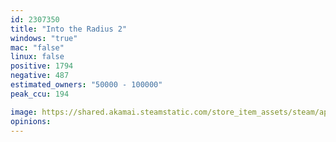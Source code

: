 ```yaml
---
id: 2307350
title: "Into the Radius 2"
windows: "true"
mac: "false"
linux: false
positive: 1794
negative: 487
estimated_owners: "50000 - 100000"
peak_ccu: 194

image: https://shared.akamai.steamstatic.com/store_item_assets/steam/apps/2307350/header_alt_assets_1.jpg?t=1732803372
opinions:
---
```

